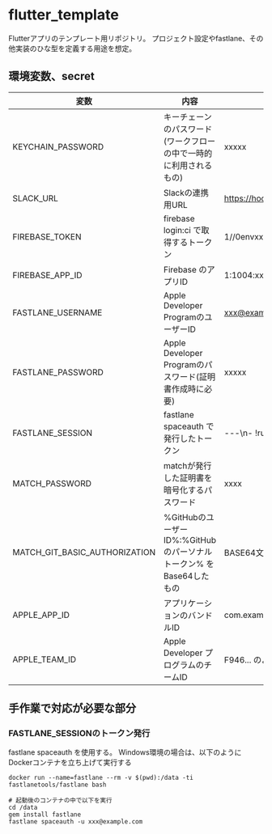 # flutter_template

Flutterアプリのテンプレート用リポジトリ。
プロジェクト設定やfastlane、その他実装のひな型を定義する用途を想定。


## 環境変数、secret

変数              | 内容                                   | 例
----------------- | ------------------------------------- | ----------------
KEYCHAIN_PASSWORD | キーチェーンのパスワード(ワークフローの中で一時的に利用されるもの) | xxxxx
SLACK_URL | Slackの連携用URL | https://hooks.slack.com/services/xxx
FIREBASE_TOKEN | firebase login:ci で取得するトークン | 1//0envxxxxxxx
FIREBASE_APP_ID | Firebase のアプリID | 1:1004:xxxx:ios:xxxxxx
FASTLANE_USERNAME | Apple Developer ProgramのユーザーID | xxx@example.com
FASTLANE_PASSWORD | Apple Developer Programのパスワード(証明書作成時に必要) | xxxxx
FASTLANE_SESSION | fastlane spaceauth で発行したトークン | ---\n- !ruby/object:HTTP::Cookie
MATCH_PASSWORD | matchが発行した証明書を暗号化するパスワード | xxxx
MATCH_GIT_BASIC_AUTHORIZATION | %GitHubのユーザーID%:%GitHubのパーソナルトークン% をBase64したもの | BASE64文字列
APPLE_APP_ID | アプリケーションのバンドルID | com.example.app-name
APPLE_TEAM_ID | Apple Developer プログラムのチームID | F946... のような英数字

## 手作業で対応が必要な部分

### FASTLANE_SESSIONのトークン発行

fastlane spaceauth を使用する。
Windows環境の場合は、以下のようにDockerコンテナを立ち上げて実行する

```
docker run --name=fastlane --rm -v $(pwd):/data -ti fastlanetools/fastlane bash

# 起動後のコンテナの中で以下を実行
cd /data
gem install fastlane
fastlane spaceauth -u xxx@example.com
```
